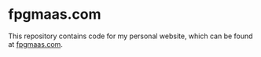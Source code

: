 # fpgmaas.com

This repository contains code for my personal website, which can be found at [fpgmaas.com](https://fpgmaas.com).
